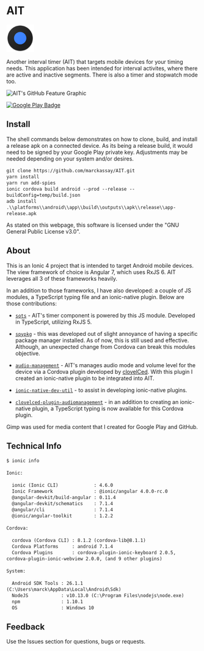 # AIT

![AIT](resources/icon.png)

Another interval timer (AIT) that targets mobile devices for your timing needs. This application has been intended for interval activites, where there are active and inactive segments. There is also a timer and stopwatch mode too.

![AIT's GitHub Feature Graphic](resources/media/1024x500.png)

[![Google Play Badge](resources/android/google-play-badge.png)](https://play.google.com/store/apps/details?id=github.marckassay.ait)

## Install

The shell commands below demonstrates on how to clone, build, and install a release apk on a connected device. As its being a release build, it would need to be signed by your Google Play private key. Adjustments may be needed depending on your system and/or desires.

```shell
git clone https://github.com/marckassay/AIT.git
yarn install
yarn run add-spies
ionic cordova build android --prod --release --buildConfig=temp/build.json
adb install .\\platforms\\android\\app\\build\\outputs\\apk\\release\\app-release.apk
```

As stated on this webpage, this software is licensed under the "GNU General Public License v3.0".

## About

This is an Ionic 4 project that is intended to target Android mobile devices. The view framework of choice is Angular 7, which uses RxJS 6. AIT leverages all 3 of these frameworks heavily.

In an addition to those frameworks, I have also developed: a couple of JS modules, a TypeScript typing file and an ionic-native plugin. Below are those contributions:

- [`sots`](https://github.com/marckassay/sots) - AIT's timer component is powered by this JS module. Developed in TypeScript, utilizing RxJS 5.

- [`spypkg`](https://github.com/marckassay/spypkg) - this was developed out of slight annoyance of having a specific package manager installed. As of now, this is still used and effective. Although, an unexpected change from Cordova can break this modules objective.

- [`audio-management`](https://github.com/ionic-team/ionic-native/tree/master/src/%40ionic-native/plugins/audio-management) - AIT's manages audio mode and volume level for the device via a Cordova plugin developed by [clovelCed](https://github.com/clovelCed). With this plugin I created an ionic-native plugin to be integrated into AIT.

- [`ionic-native-dev-util`](https://github.com/marckassay/ionic-native-dev-util) - to assist in developing ionic-native plugins.

- [`clovelced-plugin-audiomanagement`](https://github.com/DefinitelyTyped/DefinitelyTyped/tree/master/types/clovelced-plugin-audiomanagement) - in an addition to creating an ionic-native plugin, a TypeScript typing is now available for this Cordova plugin.

Gimp was used for media content that I created for Google Play and GitHub.

## Technical Info

```shell
$ ionic info

Ionic:

  ionic (Ionic CLI)             : 4.6.0
  Ionic Framework               : @ionic/angular 4.0.0-rc.0
  @angular-devkit/build-angular : 0.11.4
  @angular-devkit/schematics    : 7.1.4
  @angular/cli                  : 7.1.4
  @ionic/angular-toolkit        : 1.2.2

Cordova:

  cordova (Cordova CLI) : 8.1.2 (cordova-lib@8.1.1)
  Cordova Platforms     : android 7.1.4
  Cordova Plugins       : cordova-plugin-ionic-keyboard 2.0.5, cordova-plugin-ionic-webview 2.0.0, (and 9 other plugins)

System:

  Android SDK Tools : 26.1.1 (C:\Users\marck\AppData\Local\Android\Sdk)
  NodeJS            : v10.13.0 (C:\Program Files\nodejs\node.exe)
  npm               : 1.10.1
  OS                : Windows 10
```

## Feedback

Use the Issues section for questions, bugs or requests.
